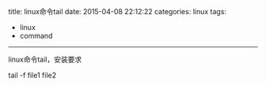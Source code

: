 title: linux命令tail
date: 2015-04-08 22:12:22
categories: linux
tags:
  - linux
  - command
---
linux命令tail，安装要求

tail -f file1 file2